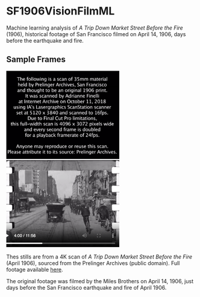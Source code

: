 # SF1906VisionFilmML
Machine learning analysis of *A Trip Down Market Street Before the Fire* (1906), historical footage of San Francisco filmed on April 14, 1906, days before the earthquake and fire.


## Sample Frames
<div>
  <img src="https://raw.githubusercontent.com/ashleysally00/sf-1906-vision-film-ml/main/SF_image_1.png" alt="Sample Frame 1" width="300">
  <img src="https://raw.githubusercontent.com/ashleysally00/sf-1906-vision-film-ml/main/SF_image3.png" alt="Sample Frame 2" width="300">
</div>

Thes stills are from a 4K scan of *A Trip Down Market Street Before the Fire* (April 1906), sourced from the Prelinger Archives (public domain). Full footage available [here](https://archive.org/details/MarketStreet19064KScan20181016).

The original footage was filmed by the Miles Brothers on April 14, 1906, just days before the San Francisco earthquake and fire of April 1906.
